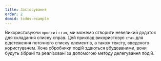 ```yaml
---
title: Застосування
order: 2
domid: todos-example
---
```


Використовуючи `пропси` і `стан`, ми можемо створити невеликий додаток для складання списку справ. Цей приклад використовує `стан` для відстеження поточного списку елементів, а також тексту, введеного користувачем. Хоча обробники подій здаються вбудованими, вони будуть зібрані та реалізовані за допомогою методу делегування подій.